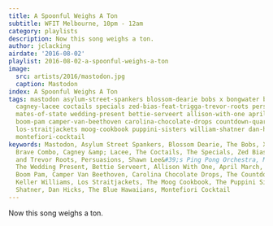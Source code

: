 ```yaml
---
title: A Spoonful Weighs A Ton
subtitle: WFIT Melbourne, 10pm - 12am
category: playlists
description: Now this song weighs a ton.
author: jclacking
airdate: '2016-08-02'
playlist: 2016-08-02-a-spoonful-weighs-a-ton
image:
  src: artists/2016/mastodon.jpg
  caption: Mastodon
index: A Spoonful Weighs A Ton
tags: mastodon asylum-street-spankers blossom-dearie bobs x bongwater brave-combo
  cagney-lacee coctails specials zed-bias-feat-trigga-trevor-roots persuasions shawn-lee-s-ping-pong-orchestra
  mates-of-state wedding-present bettie-serveert allison-with-one april-march ben-folds
  boom-pam camper-van-beethoven carolina-chocolate-drops countdown-quartet keller-williams
  los-straitjackets moog-cookbook puppini-sisters william-shatner dan-hicks blue-hawaiians
  montefiori-cocktail
keywords: Mastodon, Asylum Street Spankers, Blossom Dearie, The Bobs, X, Bongwater,
  Brave Combo, Cagney &amp; Lacee, The Coctails, The Specials, Zed Bias Feat. Trigga
  and Trevor Roots, Persuasions, Shawn Lee&#39;s Ping Pong Orchestra, Mates Of State,
  The Wedding Present, Bettie Serveert, Allison With One, April March, Ben Folds,
  Boom Pam, Camper Van Beethoven, Carolina Chocolate Drops, The Countdown Quartet,
  Keller Williams, Los Straitjackets, The Moog Cookbook, The Puppini Sisters, William
  Shatner, Dan Hicks, The Blue Hawaiians, Montefiori Cocktail
---
```

Now this song weighs a ton.
